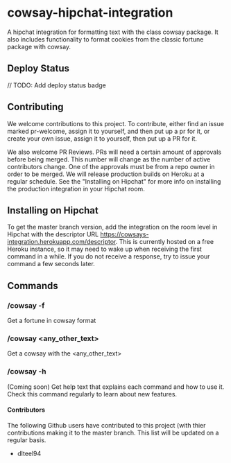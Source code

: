 # cowsay-hipchat-integration
A hipchat integration for formatting text with the class cowsay package.  It also includes functionality to format cookies from the classic fortune package with cowsay.

## Deploy Status
// TODO: Add deploy status badge

## Contributing
We welcome contributions to this project.  To contribute, either find an issue marked pr-welcome, assign it to yourself, and then put up a pr for it, or create your own issue, assign it to yourself, then put up a PR for it.

We also welcome PR Reviews.  PRs will need a certain amount of approvals before being merged.  This number will change as the number of active contributors change.  One of the approvals must be from a repo owner in order to be merged.  We will release production builds on Heroku at a regular schedule.  See the "Installing on Hipchat" for more info on installing the production integration in your Hipchat room.

## Installing on Hipchat
To get the master branch version, add the integration on the room level in Hipchat with the descriptor URL https://cowsays-integration.herokuapp.com/descriptor.  This is currently hosted on a free Heroku instance, so it may need to wake up when receiving the first command in a while.  If you do not receive a response, try to issue your command a few seconds later.

## Commands
### /cowsay -f
Get a fortune in cowsay format

### /cowsay <any_other_text>
Get a cowsay with the <any_other_text>

### /cowsay -h
(Coming soon)
Get help text that explains each command and how to use it.  Check this command regularly to learn about new features.

#### Contributors
The following Github users have contributed to this project (with thier contributions making it to the master branch.  This list will be updated on a regular basis.
- dlteel94
